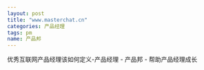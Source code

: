 ```yaml
---
layout: post
title: "www.masterchat.cn"
categories: 产品经理
tags: pm
name: 产品邦
---
```


优秀互联网产品经理该如何定义-产品经理 - 产品邦<!--break--> - 帮助产品经理成长

